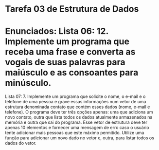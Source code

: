 # Tarefa 03 de Estrutura de Dados
Enunciados:
Lista 06:
12. Implemente um programa que receba uma frase e converta as vogais de suas
palavras para maiúsculo e as consoantes para minúsculo.
==================================================================================
Lista 07:
7. Implemente um programa que solicite o nome, o e-mail e o telefone de uma pessoa
e grave essas informações num vetor de uma estrutura denominada contato que
contém esses dados (nome, e-mail e telefone). O programa deve ter três opções
apenas: uma que adiciona um novo contato, outra que lista todos os dados
atualmente armazenados na memória e outra que sai do programa. Esse vetor de
estrutura deve ter apenas 10 elementos e fornecer uma mensagem de erro caso o
usuário tente adicionar mais pessoas que este máximo permitido.  Utilize uma
função para adicionar um novo dado no vetor e, outra, para listar todos os dados
do vetor.
